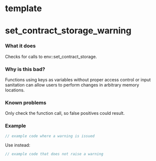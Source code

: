 # template

# set_contract_storage_warning

### What it does
Checks for calls to env::set_contract_storage.

### Why is this bad?
Functions using keys as variables without proper access control or input sanitation can allow users to perform changes in arbitrary memory locations.

### Known problems
Only check the function call, so false positives could result.

### Example
```rust
// example code where a warning is issued
```
Use instead:
```rust
// example code that does not raise a warning
```
